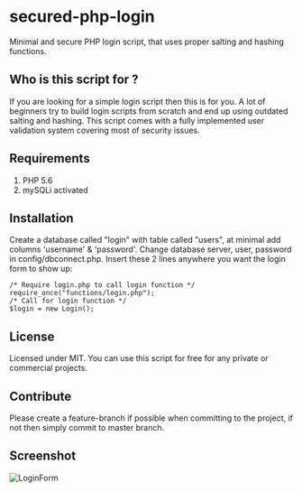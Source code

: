 # secured-php-login
Minimal and secure PHP login script, that uses proper salting and hashing functions.
## Who is this script for ?
If you are looking for a simple login script then this is for you. A lot of beginners try to build login scripts from scratch and end up using outdated salting and hashing. This script comes with a fully implemented user validation system covering most of security issues.
## Requirements
1. PHP 5.6
2. mySQLi activated

## Installation
Create a database called "login" with table called "users", at minimal add columns 'username' & 'password'.
Change database server, user, password in config/dbconnect.php.
Insert these 2 lines anywhere you want the login form to show up:
```
/* Require login.php to call login function */
require_once("functions/login.php");
/* Call for login function */
$login = new Login();
```
## License
Licensed under MIT. You can use this script for free for any private or commercial projects.
## Contribute
Please create a feature-branch if possible when committing to the project, if not then simply commit to master branch.
## Screenshot
![LoginForm](http://imgur.com/3Zh2E5E)
